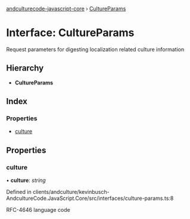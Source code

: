 [andculturecode-javascript-core](../README.md) › [CultureParams](cultureparams.md)

# Interface: CultureParams

Request parameters for digesting localization related culture information

## Hierarchy

* **CultureParams**

## Index

### Properties

* [culture](cultureparams.md#culture)

## Properties

###  culture

• **culture**: *string*

Defined in clients/andculture/kevinbusch-AndcultureCode.JavaScript.Core/src/interfaces/culture-params.ts:8

RFC-4646 language code
